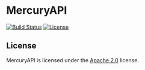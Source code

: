 # MercuryAPI

[![Build Status](https://jenkins.lolnet.co.nz/job/MercuryAPI/badge/icon)](https://jenkins.lolnet.co.nz/job/MercuryAPI/)
[![License](https://www.lolnet.co.nz/resources/badges/License-Apache%202.0-blue.svg)](https://www.apache.org/licenses/LICENSE-2.0)

## License
MercuryAPI is licensed under the [Apache 2.0](https://www.apache.org/licenses/LICENSE-2.0) license.

